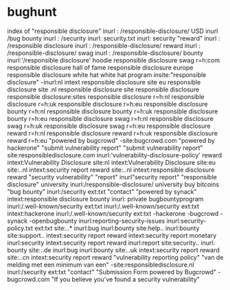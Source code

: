 # bughunt
index of "responsible disclosure"
inurl : /responsible-disclosure/ USD
inurl /bug bounty
inurl : /security
inurl: security.txt
inurl: security "reward"
inurl : /responsible disclosure
inurl : /responsible-disclosure/ reward
inurl : /responsible-disclosure/ swag
inurl : /responsible-disclosure/ bounty
inurl:'/responsible disclosure' hoodie
responsible disclosure swag r=h:com
responsible disclosure hall of fame
responsible disclosure europe
responsible disclosure white hat
white hat program
insite:"responsible disclosure" -inurl:nl
intext responsible disclosure
site eu responsible disclosure
site .nl responsible disclosure
site responsible disclosure
responsible disclosure:sites
responsible disclosure r=h:nl
responsible disclosure r=h:uk
responsible disclosure r=h:eu
responsible disclosure bounty r=h:nl
responsible disclosure bounty r=h:uk
responsible disclosure bounty r=h:eu
responsible disclosure swag r=h:nl
responsible disclosure swag r=h:uk
responsible disclosure swag r=h:eu
responsible disclosure reward r=h:nl
responsible disclosure reward r=h:uk
responsible disclosure reward r=h:eu
"powered by bugcrowd" -site:bugcrowd.com
"powered by hackerone" "submit vulnerability report"
"submit vulnerability report"
site:responsibledisclosure.com
inurl:'vulnerability-disclosure-policy' reward
intext:Vulnerability Disclosure site:nl
intext:Vulnerability Disclosure site:eu
site:..nl intext:security report reward
site:..nl intext:responsible disclosure reward
"security vulnerability" "report"
inurl"security report"
"responsible disclosure" university
inurl:/responsible-disclosure/ university
buy bitcoins "bug bounty"
inurl:/security ext:txt "contact"
"powered by synack"
intext:responsible disclosure bounty
inurl: private bugbountyprogram
inurl:/.well-known/security ext:txt
inurl:/.well-known/security ext:txt intext:hackerone
inurl:/.well-known/security ext:txt -hackerone -bugcrowd -synack -openbugbounty
inurl:reporting-security-issues
inurl:security-policy.txt ext:txt
site:..* inurl:bug inurl:bounty
site:help.. inurl:bounty
site:support.. intext:security report reward
intext:security report monetary inurl:security
intext:security report reward inurl:report
site:security.. inurl: bounty
site:..de inurl:bug inurl:bounty
site:..uk intext:security report reward
site:..cn intext:security report reward
"vulnerability reporting policy"
"van de melding met een minimum van een" -site:responsibledisclosure.nl
inurl:/security ext:txt "contact"
"Submission Form powered by Bugcrowd" -bugcrowd.com
"If you believe you've found a security vulnerability"
